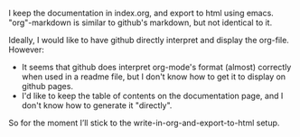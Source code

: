I keep the documentation in index.org, and export to html using emacs. "org"-markdown is similar to github's markdown, but not identical to it.

Ideally, I would like to have github directly interpret and display the org-file.  However:
+ It seems that github does interpret org-mode's format (almost) correctly when used in a readme file, but I don't know how to get it to display on github pages.  
+ I'd like to keep the table of contents on the documentation page, and I don't know how to generate it "directly".

So for the moment I’ll stick to the write-in-org-and-export-to-html setup.

